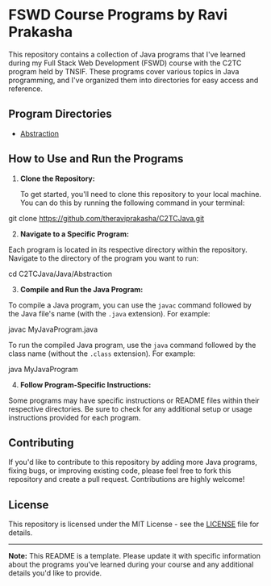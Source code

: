 # FSWD Course Programs by Ravi Prakasha

This repository contains a collection of Java programs that I've learned during my Full Stack Web Development (FSWD) course with the C2TC program held by TNSIF. These programs cover various topics in Java programming, and I've organized them into directories for easy access and reference.

## Program Directories

- [Abstraction]([https://github.com/theraviprakasha/C2TCJava/tree/main/Java](https://github.com/theraviprakasha/C2TCJava/tree/main/Java/Abstraction))


## How to Use and Run the Programs

1. **Clone the Repository:**

   To get started, you'll need to clone this repository to your local machine. You can do this by running the following command in your terminal:

git clone https://github.com/theraviprakasha/C2TCJava.git


2. **Navigate to a Specific Program:**

Each program is located in its respective directory within the repository. Navigate to the directory of the program you want to run:

cd C2TCJava/Java/Abstraction


3. **Compile and Run the Java Program:**

To compile a Java program, you can use the `javac` command followed by the Java file's name (with the `.java` extension). For example:

javac MyJavaProgram.java


To run the compiled Java program, use the `java` command followed by the class name (without the `.class` extension). For example:

java MyJavaProgram



4. **Follow Program-Specific Instructions:**

Some programs may have specific instructions or README files within their respective directories. Be sure to check for any additional setup or usage instructions provided for each program.

## Contributing

If you'd like to contribute to this repository by adding more Java programs, fixing bugs, or improving existing code, please feel free to fork this repository and create a pull request. Contributions are highly welcome!

## License

This repository is licensed under the MIT License - see the [LICENSE](LICENSE) file for details.

---

**Note:** This README is a template. Please update it with specific information about the programs you've learned during your course and any additional details you'd like to provide.
